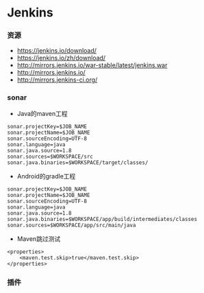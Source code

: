 # Jenkins

### 资源
* https://jenkins.io/download/
* https://jenkins.io/zh/download/
* http://mirrors.jenkins.io/war-stable/latest/jenkins.war
* http://mirrors.jenkins.io/
* http://mirrors.jenkins-ci.org/


### sonar
* Java的maven工程
```
sonar.projectKey=$JOB_NAME
sonar.projectName=$JOB_NAME
sonar.sourceEncoding=UTF-8
sonar.language=java
sonar.java.source=1.8
sonar.sources=$WORKSPACE/src
sonar.java.binaries=$WORKSPACE/target/classes/ 
```
* Android的gradle工程
```
sonar.projectKey=$JOB_NAME
sonar.projectName=$JOB_NAME
sonar.sourceEncoding=UTF-8 
sonar.language=java
sonar.java.source=1.8
sonar.java.binaries=$WORKSPACE/app/build/intermediates/classes
sonar.sources=$WORKSPACE/app/src/main/java
```
* Maven跳过测试
```
<properties>
    <maven.test.skip>true</maven.test.skip>
</properties>
```

### 插件
